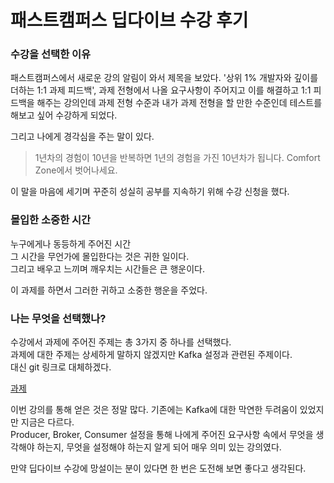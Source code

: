 # 패스트캠퍼스 딥다이브 수강 후기

### 수강을 선택한 이유
패스트캠퍼스에서 새로운 강의 알림이 와서 제목을 보았다. '상위 1% 개발자와 깊이를 더하는 1:1 과제 피드백',
과제 전형에서 나올 요구사항이 주어지고 이를 해결하고 1:1 피드백을 해주는 강의인데 과제 전형 수준과 내가 과제 전형을
할 만한 수준인데 테스트를 해보고 싶어 수강하게 되었다.

그리고 나에게 경각심을 주는 말이 있다.

>1년차의 경험이 10년을 반복하면 1년의 경험을 가진 10년차가 됩니다. Comfort Zone에서 벗어나세요.

이 말을 마음에 세기며 꾸준히 성실히 공부를 지속하기 위해 수강 신청을 했다.

### 몰입한 소중한 시간
누구에게나 동등하게 주어진 시간  
그 시간을 무언가에 몰입한다는 것은 귀한 일이다.  
그리고 배우고 느끼며 깨우치는 시간들은 큰 행운이다.

이 과제를 하면서 그러한 귀하고 소중한 행운을 주었다.

### 나는 무엇을 선택했나?
수강에서 과제에 주어진 주제는 총 3가지 중 하나를 선택했다.  
과제에 대한 주제는 상세하게 말하지 않겠지만 Kafka 설정과 관련된 주제이다.  
대신 git 링크로 대체하겠다.

<a href='https://github.com/zzangoobrother/kafka-test' target='_blank' >과제</a>

이번 강의를 통해 얻은 것은 정말 많다. 기존에는 Kafka에 대한 막연한 두려움이 있었지만 지금은 다르다.  
Producer, Broker, Consumer 설정을 통해 나에게 주어진 요구사항 속에서 무엇을 생각해야 하는지, 무엇을 설정해야 하는지
알게 되어 매우 의미 있는 강의였다.

만약 딥다이브 수강에 망설이는 분이 있다면 한 번은 도전해 보면 좋다고 생각된다.
